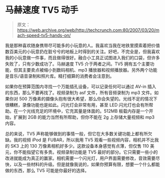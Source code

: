 # 马赫速度 TV5 动手

> 原文：<https://web.archive.org/web/http://techcrunch.com:80/2007/03/20/mach-speed-tv5-hands-on/>

我是那种喜欢随身携带尽可能多的小玩意的人。我喜欢当我在地铁里摸索着把价值数百美元的小玩意扔在脏兮兮的地板上时得到的关注。好吧，不完全是，但我喜欢我的小玩意做一件事，而且做得很好。融合小工具正试图进入我们的口袋，但许多失败了，只有少数成功了。马赫速度 TV5 介于两者之间。TV5 拥有五个主要功能，但其主要卖点被缩小到数码相机、mp3 播放器和视频播放器。另外两个功能是音乐/语音录制和照片库。精打细算的消费者会注意到。

如果你在预算范围内寻找一个万能插孔设备，可以记录任何可以通过 AV-in 插入的东西，那么不要再找了。视频录制为 asf 文件，所有音频录制为 mp3 文件。如果你对 500 万像素的摄像头抱有很大希望，那么你会失望的。光线不足的情况下很糟糕，录像功能也是如此。闪光灯会非常有用，甚至 LED 闪光灯也会有所帮助。在一个光线充足的环境中，它充其量是体面的。512MB 板载内存是一个开始，扩展到 2GB 的能力当然有所帮助，但你不能在 2g 上存储大量视频和 mp3 内容。

总的来说，TV5 声称能够做到的事情一般，但它在大多数关键功能上都有所欠缺。我的视频 iPod 是 FUBAR，所以我用 TV5 观看一些视频内容，相机并不比我的 SK3 上的 130 万像素相机好多少。这款设备本身感觉有点薄，但仅售 110 美元，你不能指望它有多贵。视频录制功能是 TV5 最好的部分。它只需要一些小的改进就能成为真正的赢家。相机需要一个闪光灯，用户界面需要修改，音效需要尽快，以及一些材料的升级。但是就像我说的，如果你预算有限，想要一个什么都能做的东西，那么 TV5 可能是你最好的选择。